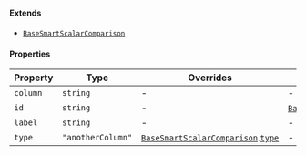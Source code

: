 #### Extends

* [`BaseSmartScalarComparison`](./api_html/BaseSmartScalarComparison.md)

#### Properties

| Property                     | Type              | Overrides                                                                                                                     | Inherited from                                                                                                            |
| ---------------------------- | ----------------- | ----------------------------------------------------------------------------------------------------------------------------- | ------------------------------------------------------------------------------------------------------------------------- |
| <a id="column"></a> `column` | `string`          | -                                                                                                                             | -                                                                                                                         |
| <a id="id"></a> `id`         | `string`          | -                                                                                                                             | [`BaseSmartScalarComparison`](./api_html/BaseSmartScalarComparison.md).[`id`](./api_html/BaseSmartScalarComparison.md#id) |
| <a id="label"></a> `label`   | `string`          | -                                                                                                                             | -                                                                                                                         |
| <a id="type"></a> `type`     | `"anotherColumn"` | [`BaseSmartScalarComparison`](./api_html/BaseSmartScalarComparison.md).[`type`](./api_html/BaseSmartScalarComparison.md#type) | -                                                                                                                         |

